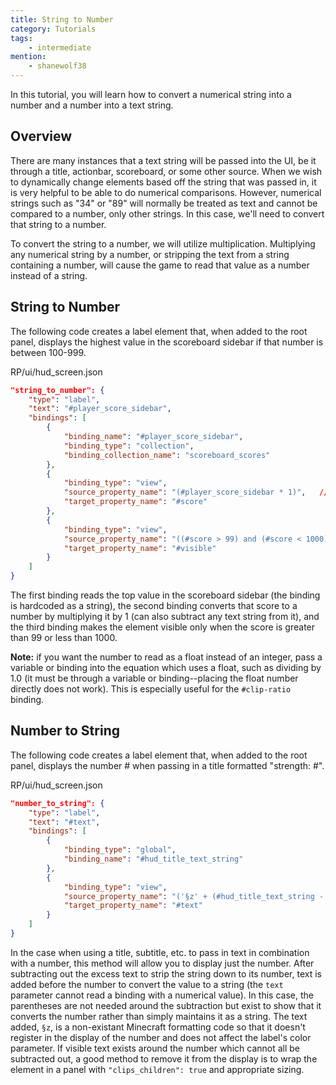 ```yaml
---
title: String to Number
category: Tutorials
tags:
    - intermediate
mention:
    - shanewolf38
---
```


In this tutorial, you will learn how to convert a numerical string into a number and a number into a text string.

## Overview

There are many instances that a text string will be passed into the UI, be it through a title, actionbar, scoreboard, or some other source. When we wish to dynamically change elements based off the string that was passed in, it is very helpful to be able to do numerical comparisons. However, numerical strings such as "34" or "89" will normally be treated as text and cannot be compared to a number, only other strings. In this case, we'll need to convert that string to a number.

To convert the string to a number, we will utilize multiplication. Multiplying any numerical string by a number, or stripping the text from a string containing a number, will cause the game to read that value as a number instead of a string.

## String to Number

The following code creates a label element that, when added to the root panel, displays the highest value in the scoreboard sidebar if that number is between 100-999.

<CodeHeader>RP/ui/hud_screen.json</CodeHeader>

```json
"string_to_number": {
    "type": "label",
    "text": "#player_score_sidebar",
    "bindings": [
        {
            "binding_name": "#player_score_sidebar",
            "binding_type": "collection",
            "binding_collection_name": "scoreboard_scores"
        },
        {
            "binding_type": "view",
            "source_property_name": "(#player_score_sidebar * 1)",   // convert score from string to number
            "target_property_name": "#score"
        },
        {
            "binding_type": "view",
            "source_property_name": "((#score > 99) and (#score < 1000))",   // visible between 100-999
            "target_property_name": "#visible"
        }
    ]
}
```

The first binding reads the top value in the scoreboard sidebar (the binding is hardcoded as a string), the second binding converts that score to a number by multiplying it by 1 (can also subtract any text string from it), and the third binding makes the element visible only when the score is greater than 99 or less than 1000.

**Note:** if you want the number to read as a float instead of an integer, pass a variable or binding into the equation which uses a float, such as dividing by 1.0 (it must be through a variable or binding--placing the float number directly does not work). This is especially useful for the `#clip-ratio` binding.

## Number to String

The following code creates a label element that, when added to the root panel, displays the number # when passing in a title formatted "strength: #".

<CodeHeader>RP/ui/hud_screen.json</CodeHeader>

```json
"number_to_string": {
	"type": "label",
	"text": "#text",
	"bindings": [
		{
			"binding_type": "global",
			"binding_name": "#hud_title_text_string"
		},
		{
			"binding_type": "view",
			"source_property_name": "('§z' + (#hud_title_text_string - 'strength: '))",
			"target_property_name": "#text"
		}
	]
}
```

In the case when using a title, subtitle, etc. to pass in text in combination with a number, this method will allow you to display just the number. After subtracting out the excess text to strip the string down to its number, text is added before the number to convert the value to a string (the `text` parameter cannot read a binding with a numerical value). In this case, the parentheses are not needed around the subtraction but exist to show that it converts the number rather than simply maintains it as a string. The text added, `§z`, is a non-existant Minecraft formatting code so that it doesn't register in the display of the number and does not affect the label's color parameter. If visible text exists around the number which cannot all be subtracted out, a good method to remove it from the display is to wrap the element in a panel with `"clips_children": true` and appropriate sizing. 
